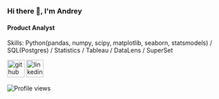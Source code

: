 ### Hi there 👋, I'm Andrey
#### Product Analyst
 


Skills: Python(pandas, numpy, scipy, matplotlib, seaborn, statsmodels) / SQL(Postgres) / Statistics / Tableau / DataLens / SuperSet



[<img src='https://cdn.jsdelivr.net/npm/simple-icons@3.0.1/icons/github.svg' alt='github' height='40'>](https://github.com/davyandr)  [<img src='https://cdn.jsdelivr.net/npm/simple-icons@3.0.1/icons/linkedin.svg' alt='linkedin' height='40'>](https://www.linkedin.com/in/davyandr/)  

![Profile views](https://gpvc.arturio.dev/davyandr)  
